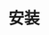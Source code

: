 # 安装

<test color="#009688"></test>
<test color="#5FB878"></test>
<test color="#393D49"></test>
<test color="#1E9FFF"></test>